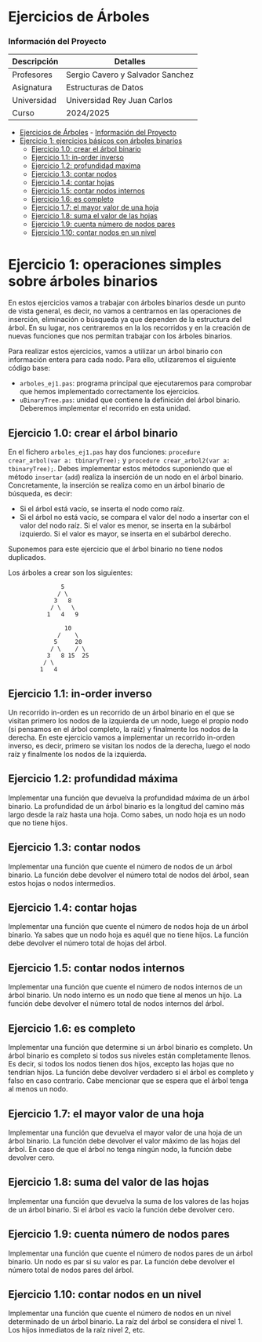 
# Ejercicios de Árboles

### Información del Proyecto

| Descripción   | Detalles                           |
|---------------|------------------------------------|
| Profesores    | Sergio Cavero y Salvador Sanchez   |
| Asignatura    | Estructuras de Datos               |
| Universidad   | Universidad Rey Juan Carlos        |
| Curso         | 2024/2025                          |


<!-- TOC -->

- [Ejercicios de Árboles](#ejercicios-de-%C3%A1rboles)
        - [Información del Proyecto](#informaci%C3%B3n-del-proyecto)
- [Ejercicio 1: ejercicios básicos con árboles binarios](#ejercicio-1-ejercicios-b%C3%A1sicos-con-%C3%A1rboles-binarios)
    - [Ejercicio 1.0: crear el árbol binario](#ejercicio-10-crear-el-%C3%A1rbol-binario)
    - [Ejercicio 1.1: in-order inverso](#ejercicio-11-in-order-inverso)
    - [Ejercicio 1.2: profundidad maxima](#ejercicio-12-profundidad-máxima)
    - [Ejercicio 1.3: contar nodos](#ejercicio-13-contar-nodos)
    - [Ejercicio 1.4: contar hojas](#ejercicio-14-contar-hojas)
    - [Ejercicio 1.5: contar nodos internos](#ejercicio-15-contar-nodos-internos)
    - [Ejercicio 1.6: es completo](#ejercicio-16-es-completo)
    - [Ejercicio 1.7: el mayor valor de una  hoja](#ejercicio-17-el-mayor-valor-de-una--hoja)
    - [Ejercicio 1.8: suma el valor de las hojas](#ejercicio-18-suma-el-valor-de-las-hojas)
    - [Ejercicio 1.9: cuenta número de nodos pares](#ejercicio-19-cuenta-n%C3%BAmero-de-nodos-pares)
    - [Ejercicio 1.10: contar nodos en un nivel](#ejercicio-110-contar-nodos-en-un-nivel)

<!-- /TOC -->


# Ejercicio 1: operaciones simples sobre árboles binarios

En estos ejercicios vamos a trabajar con árboles binarios desde un punto de vista general, es decir, no vamos a centrarnos en las operaciones de inserción, eliminación o búsqueda ya que dependen de la estructura del árbol. En su lugar, nos centraremos en la los recorridos y en la creación de nuevas funciones que nos permitan trabajar con los árboles binarios.

Para realizar estos ejercicios, vamos a utilizar un árbol binario con información entera para cada nodo. Para ello, utilizaremos el siguiente código base:
- `arboles_ej1.pas`: programa principal que ejecutaremos para comprobar que hemos implementado correctamente los ejercicios.
-  `uBinaryTree.pas`: unidad que contiene la definición del árbol binario. Deberemos implementar el recorrido en esta unidad.

## Ejercicio 1.0: crear el árbol binario

En el fichero `arboles_ej1.pas` hay dos funciones: `procedure crear_arbol(var a: tbinaryTree);` y `procedure crear_arbol2(var a: tbinaryTree);`. Debes implementar estos métodos suponiendo que el método `insertar` (`add`) realiza la inserción de un nodo en el árbol binario.
Concretamente, la inserción se realiza como en un árbol binario de búsqueda, es decir:
- Si el árbol está vacío, se inserta el nodo como raíz.
- Si el árbol no está vacío, se compara el valor del nodo a insertar con el valor del nodo raíz. Si el valor es menor, se inserta en la subárbol izquierdo. Si el valor es mayor, se inserta en el subárbol derecho.

Suponemos para este ejercicio que el árbol binario no tiene nodos duplicados.

Los árboles a crear son los siguientes:
````
               5
              / \
             3   8
            / \   \
           1   4   9
````

````
                10
              /    \
             5     20
            / \    / \
           3   8 15  25
          / \
         1   4
````

## Ejercicio 1.1: in-order inverso

Un recorrido in-orden es un recorrido de un árbol binario en el que se visitan primero los nodos de la izquierda de un nodo, luego el propio nodo (si pensamos en el árbol completo, la raíz) y finalmente los nodos de la derecha. En este ejercicio vamos a implementar un recorrido in-orden inverso, es decir, primero se visitan los nodos de la derecha, luego el nodo raíz y finalmente los nodos de la izquierda.

## Ejercicio 1.2: profundidad máxima
Implementar una función que devuelva la profundidad máxima de un árbol binario. La profundidad de un árbol binario es la longitud del camino más largo desde la raíz hasta una hoja. Como sabes, un nodo hoja es un nodo que no tiene hijos.

## Ejercicio 1.3: contar nodos
Implementar una función que cuente el número de nodos de un árbol binario. La función debe devolver el número total de nodos del árbol, sean estos hojas o nodos intermedios.

## Ejercicio 1.4: contar hojas
Implementar una función que cuente el número de nodos hoja de un árbol binario. Ya sabes que un nodo hoja es aquél que no tiene hijos. La función debe devolver el número total de hojas del árbol.

## Ejercicio 1.5: contar nodos internos
Implementar una función que cuente el número de nodos internos de un árbol binario. Un nodo interno es un nodo que tiene al menos un hijo. La función debe devolver el número total de nodos internos del árbol.

## Ejercicio 1.6: es completo
Implementar una función que determine si un árbol binario es completo. Un árbol binario es completo si todos sus niveles están completamente llenos. Es decir, si todos los nodos tienen dos hijos, excepto las hojas que no tendrían hijos. La función debe devolver verdadero si el árbol es completo y falso en caso contrario. Cabe mencionar que se espera que el árbol tenga al menos un nodo.

## Ejercicio 1.7: el mayor valor de una hoja
Implementar una función que devuelva el mayor valor de una hoja de un árbol binario. La función debe devolver el valor máximo de las hojas del árbol. En caso de que el árbol no tenga ningún nodo, la función debe devolver cero.

## Ejercicio 1.8: suma del valor de las hojas
Implementar una función que devuelva la suma de los valores de las hojas de un árbol binario. Si el árbol es vacío la función debe devolver cero.

## Ejercicio 1.9: cuenta número de nodos pares
Implementar una función que cuente el número de nodos pares de un árbol binario. Un nodo es par si su valor es par. La función debe devolver el número total de nodos pares del árbol.

## Ejercicio 1.10: contar nodos en un nivel
Implementar una función que cuente el número de nodos en un nivel determinado de un árbol binario. La raíz del árbol se considera el nivel 1. Los hijos inmediatos de la raíz nivel 2, etc.
